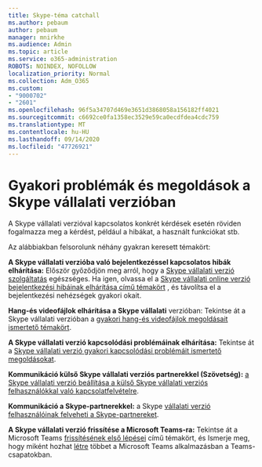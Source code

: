 ```yaml
---
title: Skype-téma catchall
ms.author: pebaum
author: pebaum
manager: mnirkhe
ms.audience: Admin
ms.topic: article
ms.service: o365-administration
ROBOTS: NOINDEX, NOFOLLOW
localization_priority: Normal
ms.collection: Adm_O365
ms.custom:
- "9000702"
- "2601"
ms.openlocfilehash: 96f5a34707d469e3651d3868058a156182ff4021
ms.sourcegitcommit: c6692ce0fa1358ec3529e59ca0ecdfdea4cdc759
ms.translationtype: MT
ms.contentlocale: hu-HU
ms.lasthandoff: 09/14/2020
ms.locfileid: "47726921"
---
```

# <a name="skype-for-business-common-issues-and-resolutions"></a>Gyakori problémák és megoldások a Skype vállalati verzióban 

A Skype vállalati verzióval kapcsolatos konkrét kérdések esetén röviden fogalmazza meg a kérdést, például a hibákat, a használt funkciókat stb. 

Az alábbiakban felsorolunk néhány gyakran keresett témakört:

**A Skype vállalati verzióba való bejelentkezéssel kapcsolatos hibák elhárítása:** Először győződjön meg arról, hogy a [Skype vállalati verzió szolgáltatás](https://admin.microsoft.com/Adminportal/Home?source=applauncher#/servicehealth) egészséges. Ha igen, olvassa el a [Skype vállalati online verzió bejelentkezési hibáinak elhárítása című témakört](https://docs.microsoft.com/SkypeForBusiness/set-up-skype-for-business-online/troubleshooting-sign-in-errors-for-admins#check-for-common-causes-of-skype-for-business-online-sign-in-errors) , és távolítsa el a bejelentkezési nehézségek gyakori okait.
 
**Hang-és videofájlok elhárítása a Skype vállalati** verzióban: Tekintse át a Skype vállalati verzióban a [gyakori hang-és videofájlok megoldásait ismertető témakört](https://support.office.com/article/Troubleshoot-audio-and-video-in-Skype-for-Business-62777bc6-c52b-47ae-84ba-a8905c3b71dc). 

**A Skype vállalati verzió kapcsolódási problémáinak elhárítása:** Tekintse át a [Skype vállalati verzió gyakori kapcsolódási problémáit ismertető megoldásokat](https://support.office.com/article/troubleshoot-connection-issues-in-skype-for-business-ca302828-783f-425c-bbe2-356348583771).

**Kommunikáció külső Skype vállalati verziós partnerekkel (Szövetség):** [a Skype vállalati verzió beállítása a külső Skype vállalati verziós felhasználókkal való kapcsolatfelvételre](https://docs.microsoft.com/SkypeForBusiness/set-up-skype-for-business-online/allow-users-to-contact-external-skype-for-business-users).

**Kommunikáció a Skype-partnerekkel:** a Skype [vállalati verzió felhasználóinak felveheti a Skype-partnereket](https://docs.microsoft.com/SkypeForBusiness/set-up-skype-for-business-online/let-skype-for-business-users-add-skype-contacts).

**A Skype vállalati verzió frissítése a Microsoft Teams-ra:** Tekintse át a Microsoft Teams [frissítésének első lépései](https://docs.microsoft.com/microsoftteams/upgrade-start-here) című témakört, és Ismerje meg, hogy miként hozhat [létre](https://docs.microsoft.com/microsoftteams/coexistence-chat-calls-presence) többet a Microsoft Teams alkalmazásban a Teams-csapatokban. 